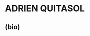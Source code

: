 
<html lang="en">
  <body>
    <h1 title="I'm a header">ADRIEN QUITASOL</h1>
    <h2>(bio)</h2>
  </body>
</html>
